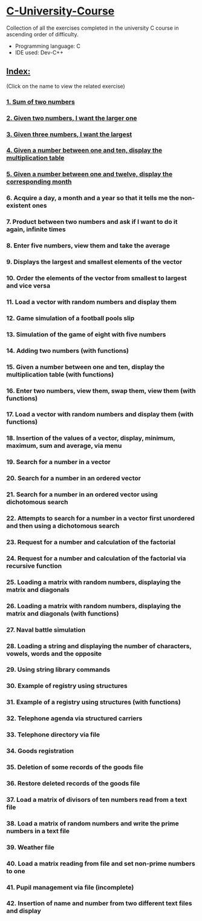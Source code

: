 # [C-University-Course](https://github.com/salvlan/C-University-Course/tree/main)
Collection of all the exercises completed in the university C course in ascending order of difficulty.
- Programming language: C
- IDE used: Dev-C++
## [Index:](https://github.com/salvlan/C-University-Course/tree/main)
(Click on the name to view the related exercise)
### [1. Sum of two numbers](https://github.com/salvlan/C-University-Course/blob/main/Collection/%201%20-%20Sum%20of%20two%20numbers.c)
### [2. Given two numbers, I want the larger one](https://github.com/salvlan/C-University-Course/blob/main/Collection/%202%20-%20Given%20two%20numbers%2C%20I%20want%20the%20larger%20one.c)
### [3. Given three numbers, I want the largest](https://github.com/salvlan/C-University-Course/blob/main/Collection/%203%20-%20Given%20three%20numbers%2C%20I%20want%20the%20largest.c)
### [4. Given a number between one and ten, display the multiplication table](https://github.com/salvlan/C-University-Course/blob/main/Collection/%204%20-%20Given%20a%20number%20between%20one%20and%20ten%2C%20display%20the%20multiplication%20table.c)
### [5. Given a number between one and twelve, display the corresponding month](https://github.com/salvlan/C-University-Course/blob/main/Collection/%205%20-%20Given%20a%20number%20between%20one%20and%20twelve%2C%20display%20the%20corresponding%20month.c)
### 6. Acquire a day, a month and a year so that it tells me the non-existent ones
### 7. Product between two numbers and ask if I want to do it again, infinite times
### 8. Enter five numbers, view them and take the average
### 9. Displays the largest and smallest elements of the vector
### 10. Order the elements of the vector from smallest to largest and vice versa
### 11. Load a vector with random numbers and display them
### 12. Game simulation of a football pools slip
### 13. Simulation of the game of eight with five numbers
### 14. Adding two numbers (with functions)
### 15. Given a number between one and ten, display the multiplication table (with functions)
### 16. Enter two numbers, view them, swap them, view them (with functions)
### 17. Load a vector with random numbers and display them (with functions)
### 18. Insertion of the values of a vector, display, minimum, maximum, sum and average, via menu
### 19. Search for a number in a vector
### 20. Search for a number in an ordered vector
### 21. Search for a number in an ordered vector using dichotomous search
### 22. Attempts to search for a number in a vector first unordered and then using a dichotomous search
### 23. Request for a number and calculation of the factorial
### 24. Request for a number and calculation of the factorial via recursive function
### 25. Loading a matrix with random numbers, displaying the matrix and diagonals
### 26. Loading a matrix with random numbers, displaying the matrix and diagonals (with functions)
### 27. Naval battle simulation
### 28. Loading a string and displaying the number of characters, vowels, words and the opposite
### 29. Using string library commands
### 30. Example of registry using structures
### 31. Example of a registry using structures (with functions)
### 32. Telephone agenda via structured carriers
### 33. Telephone directory via file
### 34. Goods registration
### 35. Deletion of some records of the goods file
### 36. Restore deleted records of the goods file
### 37. Load a matrix of divisors of ten numbers read from a text file
### 38. Load a matrix of random numbers and write the prime numbers in a text file
### 39. Weather file
### 40. Load a matrix reading from file and set non-prime numbers to one
### 41. Pupil management via file (incomplete)
### 42. Insertion of name and number from two different text files and display
